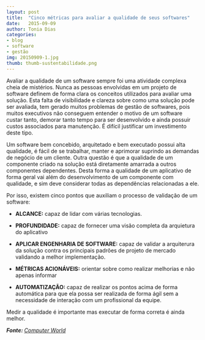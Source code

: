 ```yaml
---
layout: post
title:  "Cinco métricas para avaliar a qualidade de seus softwares"
date:   2015-09-09
author: Tonia Dias
categories: 
- blog
- software
- gestão
img: 20150909-1.jpg
thumb: thumb-sustentabilidade.png
---
```


Avaliar a qualidade de um software sempre foi uma atividade complexa cheia de mistérios. Nunca as pessoas envolvidas em um projeto de software definem de forma clara os conceitos utilizados para avaliar uma solução. Esta falta de visibilidade e clareza sobre como uma solução pode ser avaliada, tem gerado muitos problemas de gestão de softwares, pois muitos executivos não conseguem entender o motivo de um software custar tanto, demorar tanto tempo para ser desenvolvido e ainda possuir custos associados para manutenção. É difícil justificar um investimento deste tipo. <!--more-->

Um software bem concebido, arquitetado e bem executado possui alta qualidade, é fácil de se trabalhar, manter e aprimorar suprindo as demandas de negócio de um cliente. Outra questão é que a qualidade de um componente criado na solução está diretamente amarrada a outros componentes dependentes. Desta forma a qualidade de um aplicativo de forma geral vai além do desenvolvimento de um componente com qualidade, e sim deve considerar todas as dependências relacionadas a ele.

Por isso, existem cinco pontos que auxiliam o processo de validação de um software:

* <b>ALCANCE:</b> capaz de lidar com várias tecnologias.

* <b>PROFUNDIDADE:</b> capaz de fornecer uma visão completa da arquietura do aplicativo

* <b>APLICAR ENGENHARIA DE SOFTWARE:</b> capaz de validar a arquiterura da solução contra os principais padrões de projeto de mercado validando a melhor implementação.

* <b>MÉTRICAS ACIONÁVEIS:</b> orientar sobre como realizar melhorias e não apenas informar

* <b>AUTOMATIZAÇÃO:</b> capaz de realizar os pontos acima de forma automática para que ela possa ser realizada de forma ágil sem a necessidade de interação com um profissional da equipe.

Medir a qualidade é importante mas executar de forma correta é ainda melhor.

<i><b>Fonte: </b><a href="http://computerworld.com.br/cinco-metricas-para-avaliar-qualidade-de-seus-softwares">Computer World</a></i>